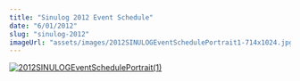 ```yaml
---
title: "Sinulog 2012 Event Schedule"
date: "6/01/2012"
slug: "sinulog-2012"
imageUrl: "assets/images/2012SINULOGEventSchedulePortrait1-714x1024.jpg"
---
```


[![](https://i0.wp.com/santonino-nz.org/wp-content/uploads/2011/12/2012SINULOGEventSchedulePortrait1-714x1024.jpg?resize=714%2C1024 "2012SINULOGEventSchedulePortrait(1)")](https://i0.wp.com/santonino-nz.org/wp-content/uploads/2011/12/2012SINULOGEventSchedulePortrait1.jpg)